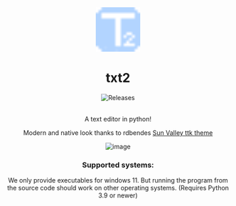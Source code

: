 <div align="center">

<img alt="Logo" src="../assets/logo.png" width="100px" />

# txt2
<a style="text-decoration:none" href="https://github.com/not-nef/txt2/releases">
    <img src="https://img.shields.io/github/v/release/not-nef/txt2?display_name=release&include_prereleases" alt="Releases" />
</a>
<br><br>

A text editor in python!

Modern and native look thanks to rdbendes [Sun Valley ttk theme](https://github.com/rdbende/Sun-Valley-ttk-theme)

![image](https://user-images.githubusercontent.com/83908932/179550991-50887e07-4e35-4250-9667-560d275455bc.png)

### Supported systems:

We only provide executables for windows 11.
But running the program from the source code should work on other operating systems. (Requires Python 3.9 or newer)
